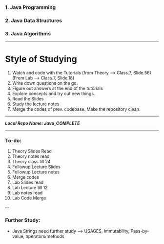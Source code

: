 ### 1. Java Programming
### 2. Java Data Structures
### 3. Java Algorithms

---
# Style of Studying

1. Watch and code with the Tutorials (from Theory -->  Class.7, Slide.56) (From Lab --> Class.7, Slide.18)
2. Write down questions on the go. 
3. Figure out answers at the end of the tutorials 
4. Explore concepts and try out new things. 
5. Read the Slides 
6. Study the lecture notes
7. Merge the codes of prev. codebase. Make the repository clean. 

---
**_Local Repo Name: Java_COMPLETE_**

---
### To-do:
1. Theory Slides Read 
2. Theory notes read
2. Theory class till 24
2. Followup Lecture Slides
3. Followup Lecture notes
4. Merge codes
5. Lab Slides read
6. Lab Lecture till 12
7. Lab notes read
8. Lab Code Merge

--
### Further Study:
- Java Strings need further study --> USAGES, Immutability, Pass-by-value, operators/methods